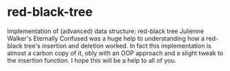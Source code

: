 # red-black-tree
Implementation of (advanced) data structure: red-black tree
Julienne Walker's Eternally Confused was a huge help to understanding  how a red-black tree's insertion and deletion worked. In fact this implementation is almost a carbon copy of it, obly with an OOP approach and a slight tweak to the insertion function. I hope this will be a help to all of you. 
